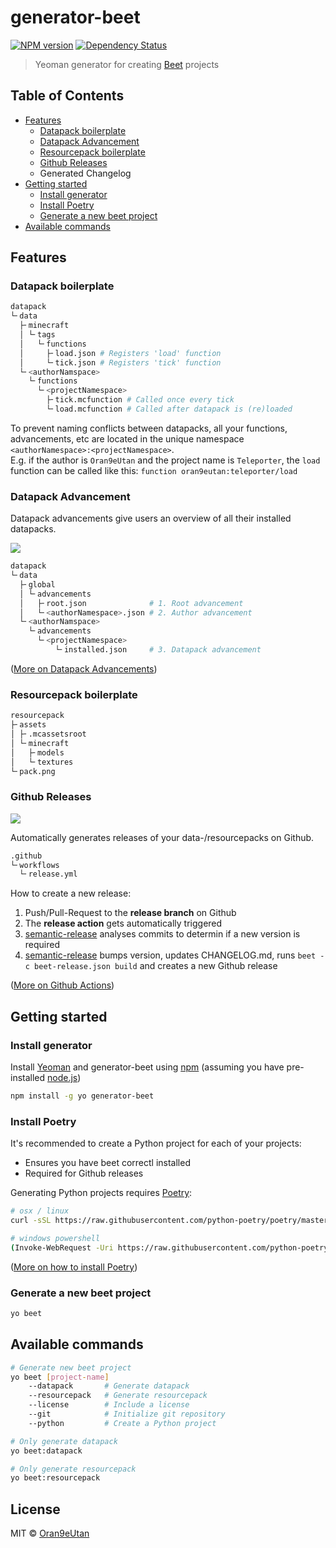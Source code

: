 # generator-beet
[![NPM version][npm-image]][npm-url] [![Dependency Status][daviddm-image]][daviddm-url]

> Yeoman generator for creating [Beet](https://github.com/mcbeet/beet) projects

## Table of Contents
- [Features](#Features)
    - [Datapack boilerplate](#Datapack-boilerplate)
    - [Datapack Advancement](#Datapack-Advancement)
    - [Resourcepack boilerplate](#Resourcepack-boilerplate)
    - [Github Releases](#Github-Releases)
    - Generated Changelog
- [Getting started](#Getting-started)
    - [Install generator](#Install-generator)
    - [Install Poetry](#Install-Poetry)
    - [Generate a new beet project](#Generate-a-new-beet-project)
- [Available commands](#Available-commands)

## Features
### Datapack boilerplate
```bash
datapack
└╴data
  ├╴minecraft
  │ └╴tags
  │   └╴functions
  │     ├╴load.json # Registers 'load' function
  │     └╴tick.json # Registers 'tick' function
  └╴<authorNamspace>
    └╴functions
      └╴<projectNamespace>
        ├╴tick.mcfunction # Called once every tick
        └╴load.mcfunction # Called after datapack is (re)loaded
```
To prevent naming conflicts between datapacks, all your functions, advancements, etc are located in the unique namespace `<authorNamespace>:<projectNamespace>`.<br>
E.g. if the author is `Oran9eUtan` and the project name is `Teleporter`, the `load` function can be called like this: `function oran9eutan:teleporter/load`

### Datapack Advancement
Datapack advancements give users an overview of all their installed datapacks.

![](https://raw.githubusercontent.com/OrangeUtan/generator-beet/main/images/demo_datapack_advancement.gif)

```bash
datapack
└╴data
  ├╴global
  │ └╴advancements
  │   ├╴root.json              # 1. Root advancement
  │   └╴<authorNamespace>.json # 2. Author advancement
  └╴<authorNamspace>
    └╴advancements
      └╴<projectNamespace>
          └╴installed.json     # 3. Datapack advancement
```
([More on Datapack Advancements](https://mc-datapacks.github.io/en/conventions/datapack_advancement.html))

### Resourcepack boilerplate
```bash
resourcepack
├╴assets
│ ├╴.mcassetsroot
│ └╴minecraft
│   ├╴models
│   └╴textures
└╴pack.png
```

### Github Releases
![](https://raw.githubusercontent.com/OrangeUtan/generator-beet/main/images/github_release.png)

Automatically generates releases of your data-/resourcepacks on Github.

```bash
.github
└╴workflows
  └╴release.yml
```

How to create a new release:
1. Push/Pull-Request to the <b>release branch</b> on Github
2. The <b>release action</b> gets automatically triggered
3. [semantic-release](https://python-semantic-release.readthedocs.io/en/latest/) analyses commits to determin if a new version is required
4.  [semantic-release](https://python-semantic-release.readthedocs.io/en/latest/) bumps version, updates CHANGELOG.md, runs `beet -c beet-release.json build` and creates a new Github release

([More on Github Actions](https://docs.github.com/en/actions))


## Getting started
### Install generator
Install [Yeoman](http://yeoman.io) and generator-beet using [npm](https://www.npmjs.com/) (assuming you have pre-installed [node.js](https://nodejs.org/))

```bash
npm install -g yo generator-beet
```

### Install Poetry
It's recommended to create a Python project for each of your projects:
- Ensures you have beet correctl installed
- Required for Github releases

Generating Python projects requires [Poetry](https://python-poetry.org/docs/#installation):
```bash
# osx / linux
curl -sSL https://raw.githubusercontent.com/python-poetry/poetry/master/get-poetry.py | python -

# windows powershell
(Invoke-WebRequest -Uri https://raw.githubusercontent.com/python-poetry/poetry/master/get-poetry.py -UseBasicParsing).Content | python -
```
([More on how to install Poetry](https://python-poetry.org/docs/#installation))

### Generate a new beet project
```bash
yo beet
```

## Available commands
```bash
# Generate new beet project
yo beet [project-name]
    --datapack       # Generate datapack
    --resourcepack   # Generate resourcepack
    --license        # Include a license
    --git            # Initialize git repository
    --python         # Create a Python project

# Only generate datapack
yo beet:datapack

# Only generate resourcepack
yo beet:resourcepack
```

## License

MIT © [Oran9eUtan](https://github.com/OrangeUtan)


[npm-image]: https://badge.fury.io/js/generator-beet.svg
[npm-url]: https://npmjs.org/package/generator-beet
[daviddm-image]: https://david-dm.org/OrangeUtan/generator-beet.svg?theme=shields.io
[daviddm-url]: https://david-dm.org/OrangeUtan/generator-beet
